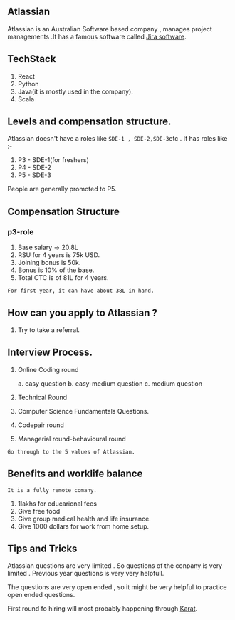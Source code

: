 
## Atlassian 

Atlassian is an Australian Software based company , manages project managements .It has a famous software called 
[Jira software](https://www.atlassian.com/software/jira?&aceid=&adposition=&adgroup=143485223644&campaign=18442427757&creative=632787643670&device=c&keyword=jira&matchtype=e&network=g&placement=&ds_kids=p73345677068&ds_e=GOOGLE&ds_eid=700000001558501&ds_e1=GOOGLE&gclid=Cj0KCQiApb2bBhDYARIsAChHC9u7B1tGedhdHj0BmB40XZv3GQGRiJD16nMfTpY33D4kTkaqzF8bqHMaAmr3EALw_wcB&gclsrc=aw.ds).

## TechStack

1. React
2. Python
3. Java(it is mostly used in the company).
4. Scala

## Levels and compensation structure.

Atlassian doesn't have a roles like ```SDE-1 , SDE-2,SDE-3```etc . It has roles like :- 

1. P3 - SDE-1(for freshers)
2. P4 - SDE-2
3. P5 - SDE-3

People are generally promoted to P5. 

## Compensation Structure

### p3-role

1. Base salary -> 20.8L
2. RSU for 4 years is 75k USD.
3. Joining bonus is 50k.
4. Bonus is 10% of the base.
5. Total CTC is of 81L for 4 years.

```For first year, it can have about 38L in hand.```

 
 ## How can you apply to Atlassian ?

 1. Try to take a referral.
 
 ## Interview Process.

 1. Online Coding round
     
     a. easy question 
     b. easy-medium question
     c. medium question

2. Technical Round

1. Computer Science Fundamentals Questions.
2. Codepair round
3. Managerial round-behavioural round

```Go through to the 5 values of Atlassian.```

## Benefits and worklife balance

```It is a fully remote comany.```

1. 1lakhs for educarional fees 
2. Give free food 
3. Give group medical health and life insurance.
5. Give 1000 dollars for work from home setup.

## Tips and Tricks

Atlassian questions are very limited . So questions of the conpany is very limited . 
Previous year questions is very very helpfull. 

The questions are very open ended , so it might be very helpful to practice open ended questions.
 
First round fo hiring will most probably happening through [Karat](https://karat.com).
